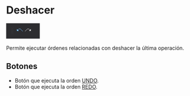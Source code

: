# Deshacer

![Barra de herramientas Deshacer](../../../.gitbook/assets/deshacer.png)

Permite ejecutar órdenes relacionadas con deshacer la última operación.

## Botones

* Botón que ejecuta la orden [UNDO](../ventana-de-dibujo/ordenes/u/undo.md).
* Botón que ejecuta la orden [REDO](../ventana-de-dibujo/ordenes/r/redo.md).

